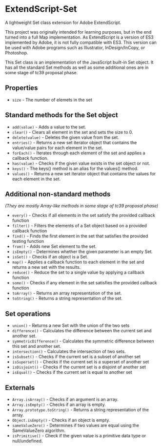 # ExtendScript-Set

 A lightweight Set class extension for Adobe ExtendScript.

This project was originally intended for learning purposes, but in the end turned into a full Map implementation. As ExtendScript is a version of ES3 implemented by Adobe, it is not fully compatible with ES3. This version can be used with Adobe programs such as Illustrator, InDesign/InCopy, or Photoshop.

This Set class is an implementation of the JavaScript built-in Set object.
It has all the standard Set methods as well as some additional ones are in some stage of tc39 proposal phase.

## Properties
* `size` - The number of elemets in the set

## Standard methods for the Set object

* `add(value)` - Adds a value to the set.
* `clear()` - Clears all element in the set and sets the size to 0.
* `delete(value)` - Deletes the given value from the set.
* `entries()` - Returns a new set iterator object that contains the value/value pairs for each element in the set.
* `forEach()` - Iterates through each element of the set and applies a callback function.
* `has(value)` - Checks if the given value exists in the set object or not.
* `keys()` - The keys() method is an alias for the values() method.
* `values()` - Returns a new set iterator object that contains the values for each element in the set.

## Additional non-standard methods
*(They are mostly Array-like methods in some stage of tc39 proposal phase)*

* `every()` - Checks if all elements in the set satisfy the provided callback function
* `filter()` - Filters the elements of a Set object based on a provided callback function
* `find()` - Finds the first element in the set that satisfies the provided testing function
* `from()` - Adds new Set element to the set.
* `isEmpty()` - Determines whether the given parameter is an empty Set.
* `isSet()` - Checks if an object is a Set.
* `map()` - Applies a callback function to each element in the set and returns a new set with the results.
* `reduce()` - Reduce the set to a single value by applying a callback function
* `some()` - Checks if any element in the set satisfies the provided callback function
* `toArray()` - Returns an array representation of the set.
* `toString()` - Returns a string representation of the set.

## Set operations

* `union()` - Returns a new Set with the union of the two sets
* `difference()` - Calculates the difference between the current set and another set.
* `symmetricDifference()` - Calculates the symmetric difference between this set and another set.
* `intersection()` - Calculates the intersection of two sets.
* `isSubset()` - Checks if the current set is a subset of another set
* `isSuperset()` - Checks if the current set is a superset of another set
* `isDisjoint()` - Checks if the current set is a disjoint of another set
* `isEqual()` - Checks if the current set is equal to another set

## Externals

* `Array.isArray()` - Checks if an argument is an array.
* `Array.isEmpty()` - Checks if an array is empty.
* `Array.prototype.toString()` - Returns a string representation of the array.
* `Object.isEmpty()` - Checks if an object is empty.
* `sameValueZero()` - Determines if two values are equal using the SameValueZero algorithm.
* `isPrimitive()` - Check if the given value is a primitive data type or null/undefined.